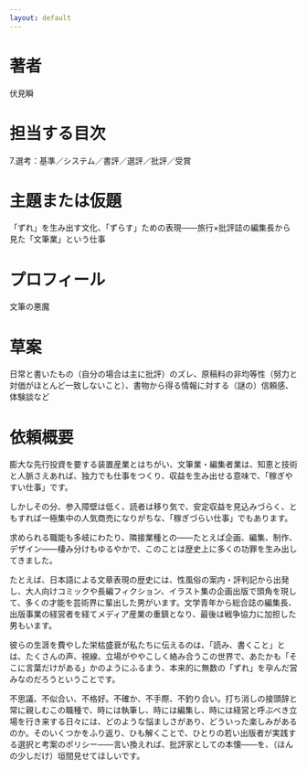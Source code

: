 ```yaml
---
layout: default
---
```


# 著者
伏見瞬

# 担当する目次
7.選考：基準／システム／書評／選評／批評／受賞

# 主題または仮題
「ずれ」を生み出す文化、「ずらす」ための表現――旅行×批評誌の編集長から見た「文筆業」という仕事

# プロフィール
文筆の悪魔

# 草案
日常と書いたもの（自分の場合は主に批評）のズレ、原稿料の非均等性（努力と対価がほとんど一致しないこと）、書物から得る情報に対する（謎の）信頼感、体験談など

# 依頼概要
膨大な先行投資を要する装置産業とはちがい、文筆業・編集者業は、知恵と技術と人脈さえあれば、独力でも仕事をつくり、収益を生み出せる意味で、「稼ぎやすい仕事」です。

しかしその分、参入障壁は低く、読者は移り気で、安定収益を見込みづらく、ともすれば一極集中の人気商売になりがちな、「稼ぎづらい仕事」でもあります。

求められる職能も多岐にわたり、隣接業種との――たとえば企画、編集、制作、デザイン――棲み分けもゆるやかで、このことは歴史上に多くの功罪を生み出してきました。

たとえば、日本語による文章表現の歴史には、性風俗の案内・評判記から出発し、大人向けコミックや長編フィクション、イラスト集の企画出版で頭角を現して、多くの才能を芸術界に輩出した男がいます。文学青年から総合誌の編集長、出版事業の経営者を経てメディア産業の重鎮となり、最後は戦争協力に加担した男もいます。

彼らの生涯を費やした栄枯盛衰が私たちに伝えるのは、「読み、書くこと」とは、たくさんの声、視線、立場がややこしく絡み合うこの世界で、あたかも「そこに言葉だけがある」かのようにふるまう、本来的に無数の「ずれ」を孕んだ営みなのだろうということです。

不思議、不似合い、不格好。不確か、不手際、不釣り合い。打ち消しの接頭辞と常に親しむこの職種で、時には執筆し、時には編集し、時には経営と呼ぶべき立場を行き来する日々には、どのような悩ましさがあり、どういった楽しみがあるのか。そのいくつかをふり返り、ひも解くことで、ひとりの若い出版者が実践する選択と考案のポリシー――言い換えれば、批評家としての本懐――を、（ほんの少しだけ）垣間見せてほしいです。
